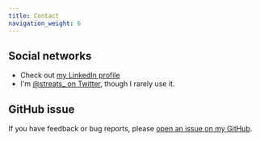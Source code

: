 ```yaml
---
title: Contact
navigation_weight: 6
---
```


## Social networks
* Check out [my LinkedIn profile](https://www.linkedin.com/in/streats)
* I'm [@streats_ on Twitter](https://twitter.com/streats_), though I rarely use it.

## GitHub issue
If you have feedback or bug reports, please [open an issue on my GitHub](https://github.com/streats/streats.github.io/issues). 
